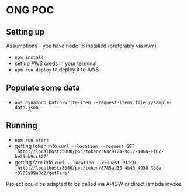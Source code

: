 # ONG POC

## Setting up

Assumptions - you have node 16 installed (preferably via nvm)

- `npm install`
- set up AWS creds in your terminal
- `npm run deploy` to deploy it to AWS

## Populate some data

- `aws dynamodb batch-write-item --request-items file://sample-data.json`

## Running

- `npm run start`
- getting token info `curl --location --request GET 'http://localhost:3000/poc/token/36ac9124-9c17-446a-8f0c-be35eb9cc827'`
- getting fare info `curl --location --request PATCH 'http://localhost:3000/poc/token/8785ad30-4b43-4930-988a-f0785a99a8c2/getFare'`

Project could be adapted to be called via APIGW or direct lambda invoke
